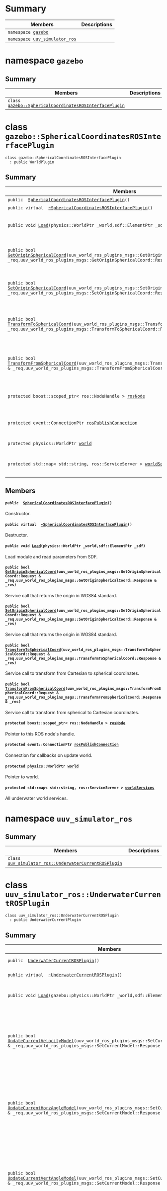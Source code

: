 # Summary

 Members                        | Descriptions                                
--------------------------------|---------------------------------------------
`namespace `[`gazebo`](#namespacegazebo) | 
`namespace `[`uuv_simulator_ros`](#namespaceuuv__simulator__ros) | 

# namespace `gazebo` 

## Summary

 Members                        | Descriptions                                
--------------------------------|---------------------------------------------
`class `[`gazebo::SphericalCoordinatesROSInterfacePlugin`](#classgazebo_1_1_spherical_coordinates_r_o_s_interface_plugin) | 

# class `gazebo::SphericalCoordinatesROSInterfacePlugin` 

```
class gazebo::SphericalCoordinatesROSInterfacePlugin
  : public WorldPlugin
```  

## Summary

 Members                        | Descriptions                                
--------------------------------|---------------------------------------------
`public  `[`SphericalCoordinatesROSInterfacePlugin`](#classgazebo_1_1_spherical_coordinates_r_o_s_interface_plugin_1a6bf1a00d18fac3a015684a1afc0820c3)`()` | Constructor.
`public virtual  `[`~SphericalCoordinatesROSInterfacePlugin`](#classgazebo_1_1_spherical_coordinates_r_o_s_interface_plugin_1a0ea8367ff22eeeac89fb5db34e2cde81)`()` | Destructor.
`public void `[`Load`](#classgazebo_1_1_spherical_coordinates_r_o_s_interface_plugin_1a8d0cef461af33093c256fdf1ccfd82c3)`(physics::WorldPtr _world,sdf::ElementPtr _sdf)` | Load module and read parameters from SDF.
`public bool `[`GetOriginSphericalCoord`](#classgazebo_1_1_spherical_coordinates_r_o_s_interface_plugin_1aa967b09744ddbe4072a4c8dc5e35a631)`(uuv_world_ros_plugins_msgs::GetOriginSphericalCoord::Request & _req,uuv_world_ros_plugins_msgs::GetOriginSphericalCoord::Response & _res)` | Service call that returns the origin in WGS84 standard.
`public bool `[`SetOriginSphericalCoord`](#classgazebo_1_1_spherical_coordinates_r_o_s_interface_plugin_1a0805453fc6658c5024cddf6907ca34bf)`(uuv_world_ros_plugins_msgs::SetOriginSphericalCoord::Request & _req,uuv_world_ros_plugins_msgs::SetOriginSphericalCoord::Response & _res)` | Service call that returns the origin in WGS84 standard.
`public bool `[`TransformToSphericalCoord`](#classgazebo_1_1_spherical_coordinates_r_o_s_interface_plugin_1a3e480b1393af8868ee975a7c32638ac0)`(uuv_world_ros_plugins_msgs::TransformToSphericalCoord::Request & _req,uuv_world_ros_plugins_msgs::TransformToSphericalCoord::Response & _res)` | Service call to transform from Cartesian to spherical coordinates.
`public bool `[`TransformFromSphericalCoord`](#classgazebo_1_1_spherical_coordinates_r_o_s_interface_plugin_1aa314576c573c750cf0d32b1191e86d03)`(uuv_world_ros_plugins_msgs::TransformFromSphericalCoord::Request & _req,uuv_world_ros_plugins_msgs::TransformFromSphericalCoord::Response & _res)` | Service call to transform from spherical to Cartesian coordinates.
`protected boost::scoped_ptr< ros::NodeHandle > `[`rosNode`](#classgazebo_1_1_spherical_coordinates_r_o_s_interface_plugin_1aea70e85edc45f5c16f6b4aa0deee4fc4) | Pointer to this ROS node's handle.
`protected event::ConnectionPtr `[`rosPublishConnection`](#classgazebo_1_1_spherical_coordinates_r_o_s_interface_plugin_1a7369e11fa96d90bfa45a24689869d719) | Connection for callbacks on update world.
`protected physics::WorldPtr `[`world`](#classgazebo_1_1_spherical_coordinates_r_o_s_interface_plugin_1a92dbd263f77ee75c67dfa8f7dbe7f45d) | Pointer to world.
`protected std::map< std::string, ros::ServiceServer > `[`worldServices`](#classgazebo_1_1_spherical_coordinates_r_o_s_interface_plugin_1a0f858a67ac5be296746f6b7075131261) | All underwater world services.

## Members

#### `public  `[`SphericalCoordinatesROSInterfacePlugin`](#classgazebo_1_1_spherical_coordinates_r_o_s_interface_plugin_1a6bf1a00d18fac3a015684a1afc0820c3)`()` 

Constructor.

#### `public virtual  `[`~SphericalCoordinatesROSInterfacePlugin`](#classgazebo_1_1_spherical_coordinates_r_o_s_interface_plugin_1a0ea8367ff22eeeac89fb5db34e2cde81)`()` 

Destructor.

#### `public void `[`Load`](#classgazebo_1_1_spherical_coordinates_r_o_s_interface_plugin_1a8d0cef461af33093c256fdf1ccfd82c3)`(physics::WorldPtr _world,sdf::ElementPtr _sdf)` 

Load module and read parameters from SDF.

#### `public bool `[`GetOriginSphericalCoord`](#classgazebo_1_1_spherical_coordinates_r_o_s_interface_plugin_1aa967b09744ddbe4072a4c8dc5e35a631)`(uuv_world_ros_plugins_msgs::GetOriginSphericalCoord::Request & _req,uuv_world_ros_plugins_msgs::GetOriginSphericalCoord::Response & _res)` 

Service call that returns the origin in WGS84 standard.

#### `public bool `[`SetOriginSphericalCoord`](#classgazebo_1_1_spherical_coordinates_r_o_s_interface_plugin_1a0805453fc6658c5024cddf6907ca34bf)`(uuv_world_ros_plugins_msgs::SetOriginSphericalCoord::Request & _req,uuv_world_ros_plugins_msgs::SetOriginSphericalCoord::Response & _res)` 

Service call that returns the origin in WGS84 standard.

#### `public bool `[`TransformToSphericalCoord`](#classgazebo_1_1_spherical_coordinates_r_o_s_interface_plugin_1a3e480b1393af8868ee975a7c32638ac0)`(uuv_world_ros_plugins_msgs::TransformToSphericalCoord::Request & _req,uuv_world_ros_plugins_msgs::TransformToSphericalCoord::Response & _res)` 

Service call to transform from Cartesian to spherical coordinates.

#### `public bool `[`TransformFromSphericalCoord`](#classgazebo_1_1_spherical_coordinates_r_o_s_interface_plugin_1aa314576c573c750cf0d32b1191e86d03)`(uuv_world_ros_plugins_msgs::TransformFromSphericalCoord::Request & _req,uuv_world_ros_plugins_msgs::TransformFromSphericalCoord::Response & _res)` 

Service call to transform from spherical to Cartesian coordinates.

#### `protected boost::scoped_ptr< ros::NodeHandle > `[`rosNode`](#classgazebo_1_1_spherical_coordinates_r_o_s_interface_plugin_1aea70e85edc45f5c16f6b4aa0deee4fc4) 

Pointer to this ROS node's handle.

#### `protected event::ConnectionPtr `[`rosPublishConnection`](#classgazebo_1_1_spherical_coordinates_r_o_s_interface_plugin_1a7369e11fa96d90bfa45a24689869d719) 

Connection for callbacks on update world.

#### `protected physics::WorldPtr `[`world`](#classgazebo_1_1_spherical_coordinates_r_o_s_interface_plugin_1a92dbd263f77ee75c67dfa8f7dbe7f45d) 

Pointer to world.

#### `protected std::map< std::string, ros::ServiceServer > `[`worldServices`](#classgazebo_1_1_spherical_coordinates_r_o_s_interface_plugin_1a0f858a67ac5be296746f6b7075131261) 

All underwater world services.

# namespace `uuv_simulator_ros` 

## Summary

 Members                        | Descriptions                                
--------------------------------|---------------------------------------------
`class `[`uuv_simulator_ros::UnderwaterCurrentROSPlugin`](#classuuv__simulator__ros_1_1_underwater_current_r_o_s_plugin) | 

# class `uuv_simulator_ros::UnderwaterCurrentROSPlugin` 

```
class uuv_simulator_ros::UnderwaterCurrentROSPlugin
  : public UnderwaterCurrentPlugin
```  

## Summary

 Members                        | Descriptions                                
--------------------------------|---------------------------------------------
`public  `[`UnderwaterCurrentROSPlugin`](#classuuv__simulator__ros_1_1_underwater_current_r_o_s_plugin_1a495903eb436982545dffaaf2ef685877)`()` | Class constructor.
`public virtual  `[`~UnderwaterCurrentROSPlugin`](#classuuv__simulator__ros_1_1_underwater_current_r_o_s_plugin_1a144781a36c5f5df6f71ffc43fc0a8eb1)`()` | Class destructor.
`public void `[`Load`](#classuuv__simulator__ros_1_1_underwater_current_r_o_s_plugin_1a1a5b927b9afa3ad9e0ec3f37e47e4f67)`(gazebo::physics::WorldPtr _world,sdf::ElementPtr _sdf)` | Load module and read parameters from SDF.
`public bool `[`UpdateCurrentVelocityModel`](#classuuv__simulator__ros_1_1_underwater_current_r_o_s_plugin_1a703a1f33b7ba4a12bc337d01c923050c)`(uuv_world_ros_plugins_msgs::SetCurrentModel::Request & _req,uuv_world_ros_plugins_msgs::SetCurrentModel::Response & _res)` | Service call to update the parameters for the velocity Gauss-Markov process model.
`public bool `[`UpdateCurrentHorzAngleModel`](#classuuv__simulator__ros_1_1_underwater_current_r_o_s_plugin_1aa023f81b677c1599224b5cb61d2a998c)`(uuv_world_ros_plugins_msgs::SetCurrentModel::Request & _req,uuv_world_ros_plugins_msgs::SetCurrentModel::Response & _res)` | Service call to update the parameters for the horizontal angle Gauss-Markov process model.
`public bool `[`UpdateCurrentVertAngleModel`](#classuuv__simulator__ros_1_1_underwater_current_r_o_s_plugin_1a027e73b225b807cb2dc75baf1de9ec8c)`(uuv_world_ros_plugins_msgs::SetCurrentModel::Request & _req,uuv_world_ros_plugins_msgs::SetCurrentModel::Response & _res)` | Service call to update the parameters for the vertical angle Gauss-Markov process model.
`public bool `[`GetCurrentVelocityModel`](#classuuv__simulator__ros_1_1_underwater_current_r_o_s_plugin_1a0063203dbdd0ff00cc0b9dd36cb6c203)`(uuv_world_ros_plugins_msgs::GetCurrentModel::Request & _req,uuv_world_ros_plugins_msgs::GetCurrentModel::Response & _res)` | Service call to read the parameters for the velocity Gauss-Markov process model.
`public bool `[`GetCurrentHorzAngleModel`](#classuuv__simulator__ros_1_1_underwater_current_r_o_s_plugin_1ac122dcc0b978614443ae85a7cf3e071c)`(uuv_world_ros_plugins_msgs::GetCurrentModel::Request & _req,uuv_world_ros_plugins_msgs::GetCurrentModel::Response & _res)` | Service call to read the parameters for the horizontal angle Gauss-Markov process model.
`public bool `[`GetCurrentVertAngleModel`](#classuuv__simulator__ros_1_1_underwater_current_r_o_s_plugin_1a6ca3823687f0c1bf3cf7b32cc9e7f438)`(uuv_world_ros_plugins_msgs::GetCurrentModel::Request & _req,uuv_world_ros_plugins_msgs::GetCurrentModel::Response & _res)` | Service call to read the parameters for the vertical angle Gauss-Markov process model.
`public bool `[`UpdateCurrentVelocity`](#classuuv__simulator__ros_1_1_underwater_current_r_o_s_plugin_1a77152a67d11a9185b0caf2455afd5ce0)`(uuv_world_ros_plugins_msgs::SetCurrentVelocity::Request & _req,uuv_world_ros_plugins_msgs::SetCurrentVelocity::Response & _res)` | Service call to update the mean value of the flow velocity.
`public bool `[`UpdateHorzAngle`](#classuuv__simulator__ros_1_1_underwater_current_r_o_s_plugin_1ac0970ebff612f9682e833ad289698845)`(uuv_world_ros_plugins_msgs::SetCurrentDirection::Request & _req,uuv_world_ros_plugins_msgs::SetCurrentDirection::Response & _res)` | Service call to update the mean value of the horizontal angle.
`public bool `[`UpdateVertAngle`](#classuuv__simulator__ros_1_1_underwater_current_r_o_s_plugin_1ac1eabcb153dd2252519826766ac68252)`(uuv_world_ros_plugins_msgs::SetCurrentDirection::Request & _req,uuv_world_ros_plugins_msgs::SetCurrentDirection::Response & _res)` | Service call to update the mean value of the vertical angle.

## Members

#### `public  `[`UnderwaterCurrentROSPlugin`](#classuuv__simulator__ros_1_1_underwater_current_r_o_s_plugin_1a495903eb436982545dffaaf2ef685877)`()` 

Class constructor.

#### `public virtual  `[`~UnderwaterCurrentROSPlugin`](#classuuv__simulator__ros_1_1_underwater_current_r_o_s_plugin_1a144781a36c5f5df6f71ffc43fc0a8eb1)`()` 

Class destructor.

#### `public void `[`Load`](#classuuv__simulator__ros_1_1_underwater_current_r_o_s_plugin_1a1a5b927b9afa3ad9e0ec3f37e47e4f67)`(gazebo::physics::WorldPtr _world,sdf::ElementPtr _sdf)` 

Load module and read parameters from SDF.

#### `public bool `[`UpdateCurrentVelocityModel`](#classuuv__simulator__ros_1_1_underwater_current_r_o_s_plugin_1a703a1f33b7ba4a12bc337d01c923050c)`(uuv_world_ros_plugins_msgs::SetCurrentModel::Request & _req,uuv_world_ros_plugins_msgs::SetCurrentModel::Response & _res)` 

Service call to update the parameters for the velocity Gauss-Markov process model.

#### `public bool `[`UpdateCurrentHorzAngleModel`](#classuuv__simulator__ros_1_1_underwater_current_r_o_s_plugin_1aa023f81b677c1599224b5cb61d2a998c)`(uuv_world_ros_plugins_msgs::SetCurrentModel::Request & _req,uuv_world_ros_plugins_msgs::SetCurrentModel::Response & _res)` 

Service call to update the parameters for the horizontal angle Gauss-Markov process model.

#### `public bool `[`UpdateCurrentVertAngleModel`](#classuuv__simulator__ros_1_1_underwater_current_r_o_s_plugin_1a027e73b225b807cb2dc75baf1de9ec8c)`(uuv_world_ros_plugins_msgs::SetCurrentModel::Request & _req,uuv_world_ros_plugins_msgs::SetCurrentModel::Response & _res)` 

Service call to update the parameters for the vertical angle Gauss-Markov process model.

#### `public bool `[`GetCurrentVelocityModel`](#classuuv__simulator__ros_1_1_underwater_current_r_o_s_plugin_1a0063203dbdd0ff00cc0b9dd36cb6c203)`(uuv_world_ros_plugins_msgs::GetCurrentModel::Request & _req,uuv_world_ros_plugins_msgs::GetCurrentModel::Response & _res)` 

Service call to read the parameters for the velocity Gauss-Markov process model.

#### `public bool `[`GetCurrentHorzAngleModel`](#classuuv__simulator__ros_1_1_underwater_current_r_o_s_plugin_1ac122dcc0b978614443ae85a7cf3e071c)`(uuv_world_ros_plugins_msgs::GetCurrentModel::Request & _req,uuv_world_ros_plugins_msgs::GetCurrentModel::Response & _res)` 

Service call to read the parameters for the horizontal angle Gauss-Markov process model.

#### `public bool `[`GetCurrentVertAngleModel`](#classuuv__simulator__ros_1_1_underwater_current_r_o_s_plugin_1a6ca3823687f0c1bf3cf7b32cc9e7f438)`(uuv_world_ros_plugins_msgs::GetCurrentModel::Request & _req,uuv_world_ros_plugins_msgs::GetCurrentModel::Response & _res)` 

Service call to read the parameters for the vertical angle Gauss-Markov process model.

#### `public bool `[`UpdateCurrentVelocity`](#classuuv__simulator__ros_1_1_underwater_current_r_o_s_plugin_1a77152a67d11a9185b0caf2455afd5ce0)`(uuv_world_ros_plugins_msgs::SetCurrentVelocity::Request & _req,uuv_world_ros_plugins_msgs::SetCurrentVelocity::Response & _res)` 

Service call to update the mean value of the flow velocity.

#### `public bool `[`UpdateHorzAngle`](#classuuv__simulator__ros_1_1_underwater_current_r_o_s_plugin_1ac0970ebff612f9682e833ad289698845)`(uuv_world_ros_plugins_msgs::SetCurrentDirection::Request & _req,uuv_world_ros_plugins_msgs::SetCurrentDirection::Response & _res)` 

Service call to update the mean value of the horizontal angle.

#### `public bool `[`UpdateVertAngle`](#classuuv__simulator__ros_1_1_underwater_current_r_o_s_plugin_1ac1eabcb153dd2252519826766ac68252)`(uuv_world_ros_plugins_msgs::SetCurrentDirection::Request & _req,uuv_world_ros_plugins_msgs::SetCurrentDirection::Response & _res)` 

Service call to update the mean value of the vertical angle.

Generated by [Moxygen](https://sourcey.com/moxygen)